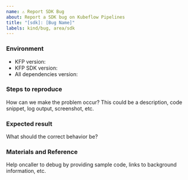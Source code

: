 ```yaml
---
name: ⚠️ Report SDK Bug
about: Report a SDK bug on Kubeflow Pipelines
title: "[sdk]: [Bug Name]"
labels: kind/bug, area/sdk
---
```


### Environment

*  KFP version: <!-- If you are not sure, build commit shows on bottom of KFP UI left sidenav. -->
*  KFP SDK version: <!-- Please attach the output of this shell command: $pip list | grep kfp -->
*  All dependencies version: <!-- Please attach the output of this shell command: $pip freeze -->


### Steps to reproduce

How can we make the problem occur?
This could be a description, code snippet, log output, screenshot, etc.


### Expected result

What should the correct behavior be?


### Materials and Reference

Help oncaller to debug by providing sample code, links to background information, etc.
